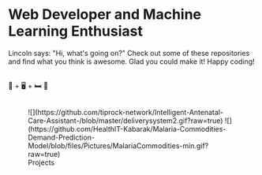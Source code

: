 # Web Developer and Machine Learning Enthusiast

<!--![Tiprock network](https://github.com/tiprock-network/tiprock-network/blob/main/codecycle.png?raw=true)-->
<p>Lincoln says: "Hi, what's going on?" Check out some of these repositories and find what you think is awesome. Glad you could make it! Happy coding!</p>
<br>
🍝 + 🖥️ + 🛏️  🔄
<br>
<br>

<figure markdown>
  ![](https://github.com/tiprock-network/Intelligent-Antenatal-Care-Assistant-/blob/master/deliverysystem2.gif?raw=true)
  ![](https://github.com/HealthIT-Kabarak/Malaria-Commodities-Demand-Prediction-Model/blob/files/Pictures/MalariaCommodities-min.gif?raw=true)
  <figcaption>Projects</figcaption>
</figure>



